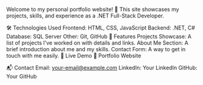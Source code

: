 Welcome to my personal portfolio website! 🚀 This site showcases my projects, skills, and experience as a .NET Full-Stack Developer.

🛠️ Technologies Used
Frontend: HTML, CSS, JavaScript
Backend: .NET, C#
Database: SQL Server
Other: Git, GitHub
📌 Features
Projects Showcase: A list of projects I've worked on with details and links.
About Me Section: A brief introduction about me and my skills.
Contact Form: A way to get in touch with me easily.
🚀 Live Demo
🔗 Portfolio Website

📬 Contact
Email: your-email@example.com
LinkedIn: Your LinkedIn
GitHub: Your GitHub
